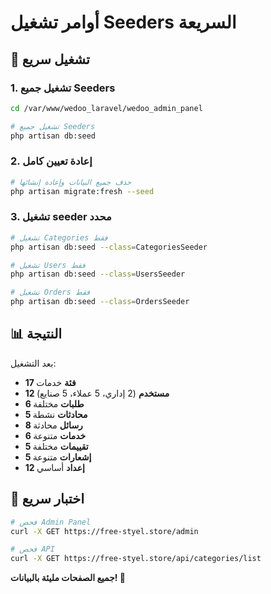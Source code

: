 # أوامر تشغيل Seeders السريعة

## 🚀 تشغيل سريع

### 1. تشغيل جميع Seeders
```bash
cd /var/www/wedoo_laravel/wedoo_admin_panel

# تشغيل جميع Seeders
php artisan db:seed
```

### 2. إعادة تعيين كامل
```bash
# حذف جميع البيانات وإعادة إنشائها
php artisan migrate:fresh --seed
```

### 3. تشغيل seeder محدد
```bash
# تشغيل Categories فقط
php artisan db:seed --class=CategoriesSeeder

# تشغيل Users فقط
php artisan db:seed --class=UsersSeeder

# تشغيل Orders فقط
php artisan db:seed --class=OrdersSeeder
```

## 📊 النتيجة

بعد التشغيل:
- **17 فئة** خدمات
- **12 مستخدم** (2 إداري، 5 عملاء، 5 صنايع)
- **6 طلبات** مختلفة
- **5 محادثات** نشطة
- **8 رسائل** محادثة
- **6 خدمات** متنوعة
- **5 تقييمات** مختلفة
- **5 إشعارات** متنوعة
- **12 إعداد** أساسي

## 🎯 اختبار سريع

```bash
# فحص Admin Panel
curl -X GET https://free-styel.store/admin

# فحص API
curl -X GET https://free-styel.store/api/categories/list
```

**جميع الصفحات مليئة بالبيانات! 🚀**
